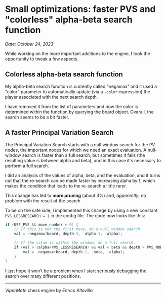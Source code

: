 # Small optimizations: faster PVS and "colorless" alpha-beta search function

*Date: October 24, 2023*

While working on the more important additions to the engine, I took the opportunity to tweak a few aspects.

## Colorless alpha-beta search function

My alpha-beta search function is currently called "negamax" and it used a "color" parameter to automatically update (via a `-color` expression) the player associated with the next search depth.

I have removed it from the list of parameters and now the color is determined within the function by querying the board object. Overall, the search seems to be a bit faster.

## A faster Principal Variation Search

The Principal Variation Search starts with a null window search for the PV nodes, the important nodes for which we need an exact evaluation. A null-window search is faster than a full search, but sometimes it fails (the resulting value is between alpha and beta), and in this case it's necessary to perform a full search.

I did an analysis of the values of alpha, beta, and the evaluation, and it turns out that the re-search can be made faster by increasing alpha by 1, which makes the condition that leads to the re-search a little rarer.

This change has led to **more pruning** (about 3%) and, *apparently*, no problem with the result of the search.

To be on the safe side, I implemented this change by using a new constant `PVS_LESSRESEARCH = 1` in the config file. The code now looks like this:

```cpp
if (USE_PVS && move_number > 0) {
    // If this is not the first move, do a null window search.
    val = -negamax(board, depth-1, -alpha-1, -alpha);

    // If the value is within the window, do a full search.
    if (val > (alpha+PVS_LESSRESEARCH) && val < beta && depth > PVS_NORESEARCHDEPTH) {
        val = -negamax(board, depth-1, -beta, -alpha);
    }
}
```

I just hope it won't be a problem when I start seriously debugging the search over many different positions.

---

*ViperMate* chess engine by *Enrico Altavilla*